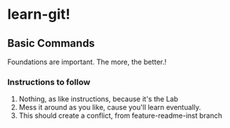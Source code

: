 # learn-git!
## Basic Commands
Foundations are important. The more, the better.!

### Instructions to follow

1. Nothing, as like instructions, because it's the Lab
2. Mess it around as you like, cause you'll learn eventually.
3. This should create a conflict, from feature-readme-inst branch